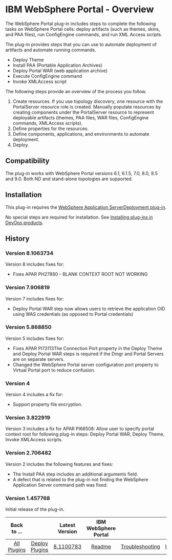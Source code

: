 
# IBM WebSphere Portal - Overview

The WebSphere Portal plug-in includes steps to complete the following tasks on WebSphere Portal cells: deploy artifacts (such as themes, skins, and PAA files), run ConfigEngine commands, and run XML Access scripts.

The plug-in provides steps that you can use to automate deployment of artifacts and automate running commands.

* Deploy Theme
* Install PAA (Portable Application Archives)
* Deploy Portal WAR (web application archive)
* Execute ConfigEngine command
* Invoke XMLAccess script

The following steps provide an overview of the process you follow.

1. Create resources. If you use topology discovery, one resource with the PortalServer resource role is created. Manually populate resources by creating components under the PortalServer resource to represent deployable artifacts (themes, PAA files, WAR files, ConfigEngine commands, XMLAccess scripts).
2. Define properties for the resources.
3. Define components, applications, and environments to automate deployment.
4. Deploy.

## Compatibility

The plug-in works with WebSphere Portal versions 6.1, 6.1.5, 7.0, 8.0, 8.5 and 9.0. Both ND and stand-alone topologies are supported.

## Installation

This plug-in requires the [WebSphere Application ServerDeployment plug-in](https://urbancode.github.io/IBM-UCx-PLUGIN-DOCS/UCD/Websphere/93-2/).

No special steps are required for installation. See [Installing plug-ins in DevOps products](https://community.ibm.com/community/user/wasdevops/blogs/laurel-dickson-bull1/2022/06/13/install-plugins "Installing plug-ins in DevOps products").

## History

### Version 8.1063734

Version 8 includes fixes for:

* Fixes APAR PH27880 – BLANK CONTEXT ROOT NOT WORKING

### Version 7.906819

Version 7 includes fixes for:

* Deploy Portal WAR step now allows users to retrieve the application OID using WAS credentials (as opposed to Portal credentials)

### Version 5.868850

Version 5 includes fixes for:

* Fixes APAR PI73113The Connection Port property in the Deploy Theme and Deploy Portal WAR steps is required if the Dmgr and Portal Servers are on separate servers.
* Changed the WebSphere Portal server configuration port property to Virtual Portal port to reduce confusion.

### Version 4

Version 4 includes a fix for:

* Support property file encryption.

### Version 3.822919

Version 3 includes a fix for APAR PI68508: Allow user to specify portal context root for following plug-in steps: Deploy Portal WAR, Deploy Theme, Invoke XMLAccess scripts.

### Version 2.706482

Version 2 includes the following features and fixes:

* The Install PAA step includes an additional arguments field.
* A defect that is related to the plug-in not finding the WebSphere Application Server command path was fixed.

### Version 1.457768

Initial release of the plug-in.


|Back to ...||Latest Version|IBM WebSphere Portal |||||
| :---: | :---: | :---: | :---: | :---: | :---: | :---: | :---: |
|[All Plugins](../../index.md)|[Deploy Plugins](../README.md)|[8.1100783](https://raw.githubusercontent.com/UrbanCode/IBM-UCD-PLUGINS/main/files/WebSpherePortal/WebSpherePortal-8.1100783.zip)|[Readme](README.md)|[Troubleshooting](troubleshooting.md)|[Usage](usage.md)|[Steps](steps.md)|[Downloads](downloads.md)|
